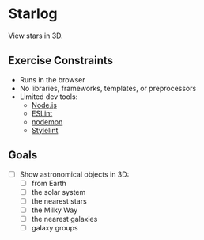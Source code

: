 # Starlog

View stars in 3D.

## Exercise Constraints
- Runs in the browser
- No libraries, frameworks, templates, or preprocessors
- Limited dev tools:
  - [Node.js](https://nodejs.org/)
  - [ESLint](https://www.npmjs.com/package/eslint)
  - [nodemon](https://www.npmjs.com/package/nodemon)
  - [Stylelint](https://stylelint.io/)

## Goals
- [ ] Show astronomical objects in 3D:
  - [ ] from Earth
  - [ ] the solar system
  - [ ] the nearest stars
  - [ ] the Milky Way
  - [ ] the nearest galaxies
  - [ ] galaxy groups
